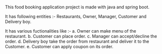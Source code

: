 This food booking application project is made with java and spring boot.

It has following entities :- Restaurants, Owner, Manager, Customer and Delivery boy.

It has various fuctionalities like :- 
a. Owner can make menu of the restaurant.
b. Customer can place order.
c. Manager can accept/decline the order.
d. Delivery boy take the order from restaurant and deliver it to the Customer.
e. Customer can apply coupon on its order.
